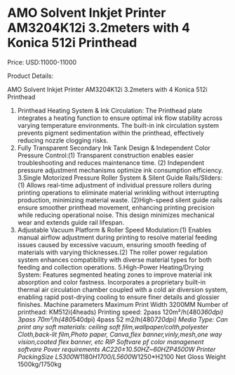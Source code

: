 # AMO Solvent Inkjet Printer AM3204K12i 3.2meters with 4 Konica 512i Printhead

Price: USD:11000-11000

Product Details:

AMO Solvent Inkjet Printer AM3204K12i 3.2meters with 4 Konica 512i Printhead
1. Printhead Heating System & Ink Circulation: The Printhead plate integrates a heating function to ensure optimal ink flow stability across varying temperature environments. The built-in ink
circulation system prevents pigment sedimentation within the printhead, effectively reducing nozzle clogging risks.
2. Fully Transparent Secondary Ink Tank Design & Independent Color Pressure Control:(1) Transparent construction enables easier troubleshooting and reduces maintenance time. (2) Independent pressure adjustment mechanisms optimize ink consumption efficiency.
3.Single Motorized Pressure Roller System & Silent Guide Rails/Sliders:(1) Allows real-time adjustment of individual pressure rollers during printing operations to eliminate material wrinkling without interrupting production, minimizing material waste. (2)High-speed silent guide rails ensure smoother printhead movement, enhancing printing precision while reducing operational noise. This design minimizes mechanical wear and extends guide rail lifespan.
4. Adjustable Vacuum Platform & Roller Speed Modulation:(1) Enables manual airflow adjustment during printing to resolve material feeding issues caused by excessive vacuum, ensuring smooth feeding of materials with varying thicknesses.(2) The roller power regulation system enhances compatibility with diverse material types for both feeding and collection operations.
5.High-Power Heating/Drying System: Features segmented heating zones to improve material ink absorption and color fastness. Incorporates a proprietary built-in thermal air circulation chamber coupled with a cold air diversion system, enabling rapid post-drying cooling to ensure finer details and glossier finishes.
Machine parameters
Maximum Print Width	3200MM
Number of printhead:	KM512i(4heads)
Printing speed:
2pass 120m²/h(480*360dpi)
3pass 70m²/h(480*540dpi)
4pass 52 m2/h(480*720dpi)
Media Type:
Can print any soft materials: ceiling soft film,wallpaper/colth,polyester Cloth,back-lit film,Photo paper, Canva,flex banner,vinly,mesh,one way vision,coated flex banner, etc
RIP Softvare pf color managenent softvare
Pover requirements	AC220±10.50HZ~60HZP4500W
Printer PackingSize	L5300*W1180*H1700/L5600*W1250*H2100
Net Gloss Weight
1500kg/1750kg
